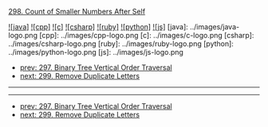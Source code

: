 [298. Count of Smaller Numbers After Self](https://leetcode.com/problems/count-of-smaller-numbers-after-self/)

[![java]](../java/298-count-of-smaller-numbers-after-self.md)
[![cpp]](../cpp/298-count-of-smaller-numbers-after-self.md)
[![c]](../c/298-count-of-smaller-numbers-after-self.md)
[![csharp]](../csharp/298-count-of-smaller-numbers-after-self.md)
[![ruby]](../ruby/298-count-of-smaller-numbers-after-self.md)
[![python]](../python/298-count-of-smaller-numbers-after-self.md)
[![js]](../js/298-count-of-smaller-numbers-after-self.md)
[java]: ../images/java-logo.png
[cpp]: ../images/cpp-logo.png
[c]: ../images/c-logo.png
[csharp]: ../images/csharp-logo.png
[ruby]: ../images/ruby-logo.png
[python]: ../images/python-logo.png
[js]: ../images/js-logo.png

- [prev: 297. Binary Tree Vertical Order Traversal](297-binary-tree-vertical-order-traversal.md)
- [next: 299. Remove Duplicate Letters](299-remove-duplicate-letters.md)

---


---

- [prev: 297. Binary Tree Vertical Order Traversal](297-binary-tree-vertical-order-traversal.md)
- [next: 299. Remove Duplicate Letters](299-remove-duplicate-letters.md)
